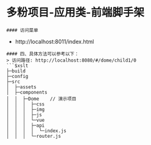 # 多粉项目-应用类-前端脚手架
 

```
#### 访问菜单
```
- http://localhost:8011/index.html
```
#### 四、具体方法可以参考以下：
> 访问路径: http://localhost:8080/#/dome/child1/0
```$xslt
├─build
├─config
├─src
│  ├─assets
│  ├─components
│  │  ├─Dome    // 演示项目
│  │  │  ├─css 
│  │  │  ├─img
│  │  │  ├─js
│  │  │  └─vue
│  │  │  ├─api   
│  │  │  │  └─index.js 
│  │  │  └─router.js
```